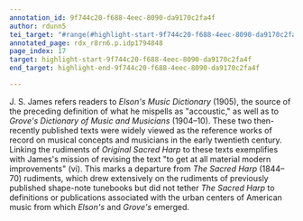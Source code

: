 ```yaml
---
annotation_id: 9f744c20-f688-4eec-8090-da9170c2fa4f
author: rdunn5
tei_target: "#range(#highlight-start-9f744c20-f688-4eec-8090-da9170c2fa4f, #highlight-end-9f744c20-f688-4eec-8090-da9170c2fa4f)"
annotated_page: rdx_r8rn6.p.idp1794848
page_index: 17
target: highlight-start-9f744c20-f688-4eec-8090-da9170c2fa4f
end_target: highlight-end-9f744c20-f688-4eec-8090-da9170c2fa4f

---
```

J. S. James refers readers to *Elson's Music Dictionary* (1905), the source of the preceding definition of what he mispells as "accoustic," as well as to *Grove's Dictionary of Music and Musicians* (1904–10). These two then-recently published texts were widely viewed as the reference works of record on musical concepts and musicians in the early twentieth century. Linking the rudiments of *Original Sacred Harp* to these texts exemplifies with James's mission of revising the text "to get at all material modern improvements" (vi). This marks a departure from *The Sacred Harp* (1844–70) rudiments, which drew extensively on the rudiments of previously published shape-note tunebooks but did not tether *The Sacred Harp* to definitions or publications associated with the urban centers of American music from which *Elson's* and *Grove's* emerged.